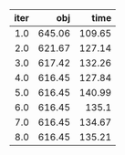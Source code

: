 |  iter |      obj |     time |
| -----:| --------:| --------:|
| $1.0$ | $645.06$ | $109.65$ |
| $2.0$ | $621.67$ | $127.14$ |
| $3.0$ | $617.42$ | $132.26$ |
| $4.0$ | $616.45$ | $127.84$ |
| $5.0$ | $616.45$ | $140.99$ |
| $6.0$ | $616.45$ |  $135.1$ |
| $7.0$ | $616.45$ | $134.67$ |
| $8.0$ | $616.45$ | $135.21$ |

